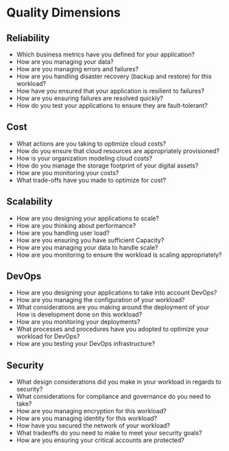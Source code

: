 # Quality Dimensions

## Reliability
* Which business metrics have you defined for your application?
* How are you managing your data?
* How are you managing errors and failures?
* How are you handling disaster recovery (backup and restore) for this workload?
* How have you ensured that your application is resilient to failures?
* How are you ensuring failures are resolved quickly?
* How do you test your applications to ensure they are fault-tolerant?

## Cost
* What actions are you taking to optimize cloud costs?
* How do you ensure that cloud resources are appropriately provisioned?
* How is your organization modeling cloud costs?
* How do you manage the storage footprint of your digital assets?
* How are you monitoring your costs?
* What trade-offs have you made to optimize for cost?

## Scalability
* How are you designing your applications to scale?
* How are you thinking about performance?
* How are you handling user load?
* How are you ensuring you have sufficient Capacity?
* How are you managing your data to handle scale?
* How are you monitoring to ensure the workload is scaling appropriately?

## DevOps
* How are you designing your applications to take into account DevOps?
* How are you managing the configuration of your workload?
* What considerations are you making around the deployment of your How is development done on this workload?
* How are you monitoring your deployments?
* What processes and procedures have you adopted to optimize your workload for DevOps?
* How are you testing your DevOps infrastructure?

## Security
* What design considerations did you make in your workload in regards to security?
* What considerations for compliance and governance do you need to take?
* How are you managing encryption for this workload?
* How are you managing identity for this workload?
* How have you secured the network of your workload?
* What tradeoffs do you need to make to meet your security goals?
* How are you ensuring your critical accounts are protected?